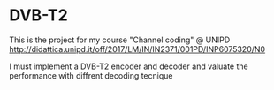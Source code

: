 # DVB-T2
This is the project for my course "Channel coding" @ UNIPD http://didattica.unipd.it/off/2017/LM/IN/IN2371/001PD/INP6075320/N0

I must implement a DVB-T2 encoder and decoder and valuate the performance with diffrent decoding tecnique
